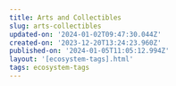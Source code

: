 ```yaml
---
title: Arts and Collectibles
slug: arts-collectibles
updated-on: '2024-01-02T09:47:30.044Z'
created-on: '2023-12-20T13:24:23.960Z'
published-on: '2024-01-05T11:05:12.994Z'
layout: '[ecosystem-tags].html'
tags: ecosystem-tags
---
```



